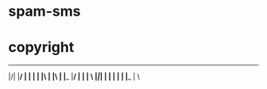 # spam-sms

# copyright
 _  _ ____    _ _ _ _ _  _ _  _ ____ ____ 
 |\/| |__/    | | | | |\ | |\ | |___ |__/ 
 |  | |  \    |_|_| | | \| | \| |___ |  \ 
                                          

